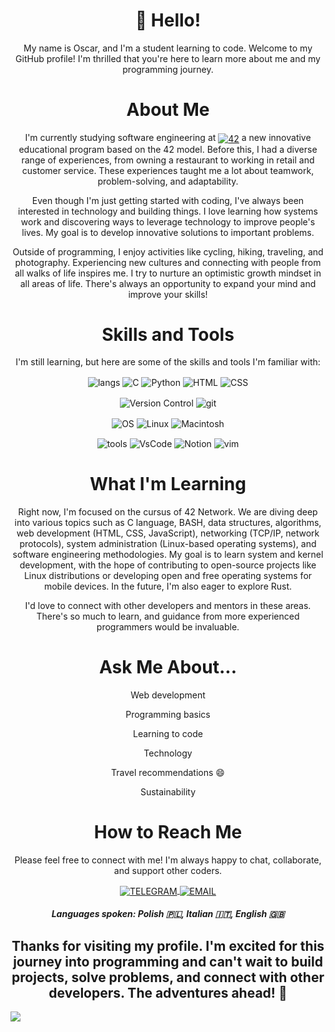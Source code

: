 <h1 align="center">👋 Hello!</h1>

<p align="center">My name is Oscar, and I'm a student learning to code. Welcome to my GitHub profile! I'm thrilled that you're here to learn more about me and my programming journey.</p>

<h1 align="center">About Me</h1>

<p align="center">I'm currently studying software engineering at <a href="http://42roma.it"> <img align="center" src="https://img.shields.io/badge/Roma-ffffff?style=for-the-badge&logo=42&logoColor=black" alt="42"></a> a new innovative educational program based on the 42 model. Before this, I had a diverse range of experiences, from owning a restaurant to working in retail and customer service. These experiences taught me a lot about teamwork, problem-solving, and adaptability.</p>

<p align="center">Even though I'm just getting started with coding, I've always been interested in technology and building things. I love learning how systems work and discovering ways to leverage technology to improve people's lives. My goal is to develop innovative solutions to important problems.</p>

<p align="center">Outside of programming, I enjoy activities like cycling, hiking, traveling, and photography. Experiencing new cultures and connecting with people from all walks of life inspires me. I try to nurture an optimistic growth mindset in all areas of life. There's always an opportunity to expand your mind and improve your skills!</p>

<h1 align="center">Skills and Tools</h1>


<p align ="center">I'm still learning, but here are some of the skills and tools I'm familiar with:</p>

<p align="center"><img align="center" src="https://img.shields.io/badge/Languages-ffffff?style=for-the-badge&logo=none&logoColor=black" alt="langs"> <img align="center" src="https://img.shields.io/badge/C-00599C?style=for-the-badge&logo=c&logoColor=white" alt="C"> <img align="center" src="https://img.shields.io/badge/Python-14354C?style=for-the-badge&logo=python&logoColor=white" alt="Python"> <img align="center" src="https://img.shields.io/badge/HTML5-E34F26?style=for-the-badge&logo=html5&logoColor=white" alt="HTML"> <img align="center" src="https://img.shields.io/badge/CSS3-1572B6?style=for-the-badge&logo=css3&logoColor=white" alt="CSS"></p>
  
<p align="center"><img align="center" src="https://img.shields.io/badge/Version Control-ffffff?style=for-the-badge&logo=none&logoColor=black" alt="Version Control"> <img align="center" src="https://img.shields.io/badge/GIT-E44C30?style=for-the-badge&logo=git&logoColor=white" alt="git"></p>

<p align="center"><img align="center" src="https://img.shields.io/badge/OS-ffffff?style=for-the-badge&logo=none&logoColor=black" alt="OS" > <img align="center" src="https://img.shields.io/badge/Linux-FCC624?style=for-the-badge&logo=linux&logoColor=black" alt="Linux"> <img align="center" src="https://img.shields.io/badge/iOS-000000?style=for-the-badge&logo=ios&logoColor=white" alt="Macintosh"></p>

 <p align="center"><img align="center" src="https://img.shields.io/badge/Tools-ffffff?style=for-the-badge&logo=none&logoColor=black" alt="tools">     <img align="center" src="https://img.shields.io/badge/Visual_Studio_Code-0078D4?style=for-the-badge&logo=visual%20studio%20code&logoColor=white" alt="VsCode" >     <img align="center" src="https://img.shields.io/badge/Notion-000000?style=for-the-badge&logo=notion&logoColor=white" alt="Notion">     <img align="center" src="https://img.shields.io/badge/VIM-%2311AB00.svg?&style=for-the-badge&logo=vim&logoColor=white" alt="vim"></p>

<h1 align="center"> What I'm Learning</h1>

<p align="center">Right now, I'm focused on the cursus of 42 Network. We are diving deep into various topics such as C language, BASH, data structures, algorithms, web development (HTML, CSS, JavaScript), networking (TCP/IP, network protocols), system administration (Linux-based operating systems), and software engineering methodologies. My goal is to learn system and kernel development, with the hope of contributing to open-source projects like Linux distributions or developing open and free operating systems for mobile devices. In the future, I'm also eager to explore Rust.</p>

<p align="center">I'd love to connect with other developers and mentors in these areas. There's so much to learn, and guidance from more experienced programmers would be invaluable.</p>

<h1 align="center">Ask Me About...</h1>

<div align="center">
<p>Web development</p>
<p>Programming basics</p>
<p>Learning to code</p>
<p>Technology</p>
<p>Travel recommendations 😄</p>
<p>Sustainability</p>
</div>

<h1 align="center">How to Reach Me</h1>


<p align="center">Please feel free to connect with me! I'm always happy to chat, collaborate, and support other coders.</p>

<p align="center"><a href="https://t.me/zynthatrix"> <img align="center" src="https://img.shields.io/badge/Telegram-2CA5E0?style=for-the-badge&logo=telegram&logoColor=white" alt="TELEGRAM"> </a>
<a href="mailto:zynthatrix@cyber-wizard.com"> <img align="center" src="https://img.shields.io/badge/email-2CA5E0?style=for-the-badge&logo=maildotru&logoColor=white" alt="EMAIL"> </a></p>


<h5 align="center">Languages spoken: Polish 🇵🇱, Italian 🇮🇹, English 🇬🇧</h5>

<h2 align="center">Thanks for visiting my profile. I'm excited for this journey into programming and can't wait to build projects, solve problems, and connect with other developers. The adventures ahead! 🚀</h2>

![](https://hit.yhype.me/github/profile?user_id=109754164)
